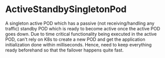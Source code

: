 # ActiveStandbySingletonPod
 A singleton active POD which has a passive (not receiving/handling any traffic) standby POD which is ready to become active once the active POD goes down. Due to time critical functionality being executed in the active POD, can't rely on K8s to create a new POD and get the application initialization done within milliseconds. Hence, need to keep everything ready beforehand so that the failover happens quite fast.
